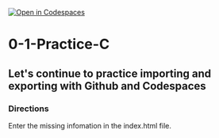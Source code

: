 [![Open in Codespaces](https://classroom.github.com/assets/launch-codespace-2972f46106e565e64193e422d61a12cf1da4916b45550586e14ef0a7c637dd04.svg)](https://classroom.github.com/open-in-codespaces?assignment_repo_id=20427209)
# 0-1-Practice-C

## Let's continue to practice importing and exporting with Github and Codespaces

### Directions
Enter the missing infomation in the index.html file.  
